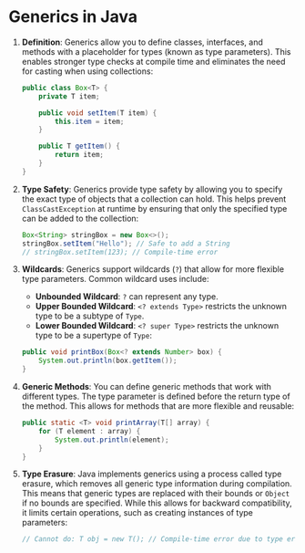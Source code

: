 
# Generics in Java

1. **Definition**: Generics allow you to define classes, interfaces, and methods with a placeholder for types (known as type parameters). This enables stronger type checks at compile time and eliminates the need for casting when using collections:
   ```java
   public class Box<T> {
       private T item;

       public void setItem(T item) {
           this.item = item;
       }

       public T getItem() {
           return item;
       }
   }
   ```

2. **Type Safety**: Generics provide type safety by allowing you to specify the exact type of objects that a collection can hold. This helps prevent `ClassCastException` at runtime by ensuring that only the specified type can be added to the collection:
   ```java
   Box<String> stringBox = new Box<>();
   stringBox.setItem("Hello"); // Safe to add a String
   // stringBox.setItem(123); // Compile-time error
   ```

3. **Wildcards**: Generics support wildcards (`?`) that allow for more flexible type parameters. Common wildcard uses include:
   - **Unbounded Wildcard**: `?` can represent any type.
   - **Upper Bounded Wildcard**: `<? extends Type>` restricts the unknown type to be a subtype of `Type`.
   - **Lower Bounded Wildcard**: `<? super Type>` restricts the unknown type to be a supertype of `Type`:
   ```java
   public void printBox(Box<? extends Number> box) {
       System.out.println(box.getItem());
   }
   ```

4. **Generic Methods**: You can define generic methods that work with different types. The type parameter is defined before the return type of the method. This allows for methods that are more flexible and reusable:
   ```java
   public static <T> void printArray(T[] array) {
       for (T element : array) {
           System.out.println(element);
       }
   }
   ```

5. **Type Erasure**: Java implements generics using a process called type erasure, which removes all generic type information during compilation. This means that generic types are replaced with their bounds or `Object` if no bounds are specified. While this allows for backward compatibility, it limits certain operations, such as creating instances of type parameters:
   ```java
   // Cannot do: T obj = new T(); // Compile-time error due to type erasure
   ```
